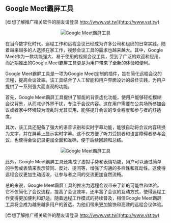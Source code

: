 ## **Google Meet霸屏工具**

[😍想了解推广相关软件的朋友请登录 http://www.vst.tw](http://www.vst.tw)

 <center><img src="https://vst.tw/MP4/tuiguang/png/4.png" alt="Google Meet霸屏工具"></center>

在当今数字化时代，远程工作和远程会议已经成为许多公司和组织的日常实践。随着越来越多的人选择在家工作，视频会议工具的需求也越来越大。其中，Google Meet作为一款功能强大、易于使用的视频会议工具，受到了广泛的欢迎和应用。而近期推出的Google Meet霸屏工具更是为用户带来了全新的体验和便利。

Google Meet霸屏工具是一项为Google Meet定制的插件，旨在简化远程会议的流程，提高会议效率。该工具结合了人工智能和用户界面设计的最佳实践，为用户提供了一系列强大而直观的功能。

首先，Google Meet霸屏工具提供了智能的背景虚化功能，使用户能够轻松模糊会议背景，从而减少外界干扰，专注于会议内容。这在用户需要在公共场所参加会议或者家中环境较为混乱时尤其实用，能够提升会议的专业程度和参与者的舒适度。

其次，该工具还配备了强大的语音识别和实时字幕功能，能够自动将会议内容转换为文字，并在屏幕上显示实时字幕。这不仅方便了听力受损者和语言障碍者参与会议，也使得会议记录更加全面和准确，便于后续回顾和总结。

 <center><img src="https://vst.tw/MP4/tuiguang/png/1.png" alt="Google Meet霸屏工具"></center>

此外，Google Meet霸屏工具还集成了虚拟手势和表情功能，用户可以通过简单的手势或表情来表示赞同、反对、提问等，增强了沟通的多样性和互动性。这使得远程会议更加生动活泼，让参与者之间的交流更加自然流畅。

总的来说，Google Meet霸屏工具的推出为远程会议带来了新的可能性和体验。它不仅简化了会议流程，提高了会议效率，还丰富了会议的互动方式，使得远程工作变得更加便利和舒适。随着远程工作模式的持续普及，相信Google Meet霸屏工具将会成为越来越多用户的首选，为他们带来更加愉快和高效的远程会议体验。

[😍想了解推广相关软件的朋友请登录 http://www.vst.tw](http://www.vst.tw)



